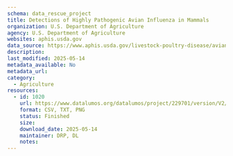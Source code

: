 ```yaml
---
schema: data_rescue_project 
title: Detections of Highly Pathogenic Avian Influenza in Mammals
organization: U.S. Department of Agriculture
agency: U.S. Department of Agriculture
websites: aphis.usda.gov
data_source: https://www.aphis.usda.gov/livestock-poultry-disease/avian/avian-influenza/hpai-detections/mammals
description: 
last_modified: 2025-05-14
metadata_available: No
metadata_url: 
category:
  - Agriculture 
resources:
  - id: 1020
    url: https://www.datalumos.org/datalumos/project/229701/version/V2/view
    format: CSV, TXT, PNG
    status: Finished
    size: 
    download_date: 2025-05-14
    maintainer: DRP, DL
    notes: 
---
```


